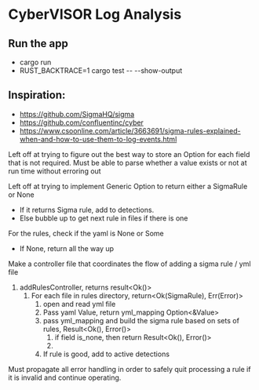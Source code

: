 # CyberVISOR Log Analysis

## Run the app

- cargo run
- RUST_BACKTRACE=1 cargo test -- --show-output

## Inspiration:

- https://github.com/SigmaHQ/sigma
- https://github.com/confluentinc/cyber
- https://www.csoonline.com/article/3663691/sigma-rules-explained-when-and-how-to-use-them-to-log-events.html


Left off at trying to figure out the best way to store an Option for each field that is not required. Must be able to 
parse whether a value exists or not at run time without erroring out


Left off at trying to implement Generic Option to return either a SigmaRule or None
- If it returns Sigma rule, add to detections. 
- Else bubble up to get next rule in files if there is one

For the rules, check if the yaml is None or Some
- If None, return all the way up 

Make a controller file that coordinates the flow of adding a sigma rule / yml file
1. addRulesController, returns result<Ok()>
   1. For each file in rules directory, return<Ok(SigmaRule), Err(Error)>
      1. open and read yml file
      2. Pass yaml Value, return yml_mapping Option<&Value>
      3. pass yml_mapping and build the sigma rule based on sets of rules, Result<Ok(), Error()>
         1. if field is_none, then return Result<Ok(), Error()>
         2. 
      4. If rule is good, add to active detections

Must propagate all error handling in order to safely quit processing a rule if it is invalid and continue operating.